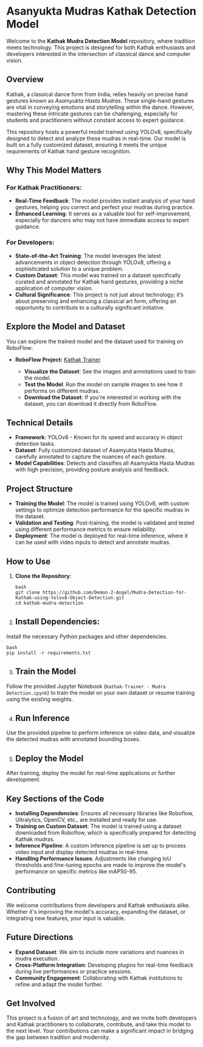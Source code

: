 # Asanyukta Mudras Kathak Detection Model

Welcome to the **Kathak Mudra Detection Model** repository, where tradition meets technology. This project is designed for both Kathak enthusiasts and developers interested in the intersection of classical dance and computer vision.

## Overview

Kathak, a classical dance form from India, relies heavily on precise hand gestures known as *Asamyukta Hasta Mudras*. These single-hand gestures are vital in conveying emotions and storytelling within the dance. However, mastering these intricate gestures can be challenging, especially for students and practitioners without constant access to expert guidance.

This repository hosts a powerful model trained using YOLOv8, specifically designed to detect and analyze these mudras in real-time. Our model is built on a fully customized dataset, ensuring it meets the unique requirements of Kathak hand gesture recognition.

## Why This Model Matters

### For Kathak Practitioners:
- **Real-Time Feedback**: The model provides instant analysis of your hand gestures, helping you correct and perfect your mudras during practice.
- **Enhanced Learning**: It serves as a valuable tool for self-improvement, especially for dancers who may not have immediate access to expert guidance.

### For Developers:
- **State-of-the-Art Training**: The model leverages the latest advancements in object detection through YOLOv8, offering a sophisticated solution to a unique problem.
- **Custom Dataset**: This model was trained on a dataset specifically curated and annotated for Kathak hand gestures, providing a niche application of computer vision.
- **Cultural Significance**: This project is not just about technology; it’s about preserving and enhancing a classical art form, offering an opportunity to contribute to a culturally significant initiative.

## Explore the Model and Dataset

You can explore the trained model and the dataset used for training on RoboFlow:

- **RoboFlow Project:** [Kathak Trainer](https://universe.roboflow.com/aniruddha-jmp5a/kathak-trainer)

  - **Visualize the Dataset**: See the images and annotations used to train the model.
  - **Test the Model**: Run the model on sample images to see how it performs on different mudras.
  - **Download the Dataset**: If you're interested in working with the dataset, you can download it directly from RoboFlow.

## Technical Details

- **Framework**: YOLOv8 - Known for its speed and accuracy in object detection tasks.
- **Dataset**: Fully customized dataset of Asamyukta Hasta Mudras, carefully annotated to capture the nuances of each gesture.
- **Model Capabilities**: Detects and classifies all Asamyukta Hasta Mudras with high precision, providing posture analysis and feedback.

## Project Structure

- **Training the Model**: The model is trained using YOLOv8, with custom settings to optimize detection performance for the specific mudras in the dataset.
- **Validation and Testing**: Post-training, the model is validated and tested using different performance metrics to ensure reliability.
- **Deployment**: The model is deployed for real-time inference, where it can be used with video inputs to detect and annotate mudras.

## How to Use

1. **Clone the Repository**:
   ```
   bash
   git clone https://github.com/Demon-2-Angel/Mudra-Detection-for-Kathak-using-Yolov8-Object-Detection.git
   cd kathak-mudra-detection
   ```
2. ## Install Dependencies:
Install the necessary Python packages and other dependencies.

```
bash
pip install -r requirements.txt
```

3. ## Train the Model
Follow the provided Jupyter Notebook (`Kathak-Trainer - Mudra Detection.ipynb`) to train the model on your own dataset or resume training using the existing weights.

4. ## Run Inference
Use the provided pipeline to perform inference on video data, and visualize the detected mudras with annotated bounding boxes.

5. ## Deploy the Model
After training, deploy the model for real-time applications or further development.

## Key Sections of the Code
- **Installing Dependencies**: Ensures all necessary libraries like Roboflow, Ultralytics, OpenCV, etc., are installed and ready for use.
- **Training on Custom Dataset**: The model is trained using a dataset downloaded from Roboflow, which is specifically prepared for detecting Kathak mudras.
- **Inference Pipeline**: A custom inference pipeline is set up to process video input and display detected mudras in real-time.
- **Handling Performance Issues**: Adjustments like changing IoU thresholds and fine-tuning epochs are made to improve the model's performance on specific metrics like mAP50-95.

## Contributing
We welcome contributions from developers and Kathak enthusiasts alike. Whether it's improving the model's accuracy, expanding the dataset, or integrating new features, your input is valuable.

## Future Directions
- **Expand Dataset**: We aim to include more variations and nuances in mudra execution.
- **Cross-Platform Integration**: Developing plugins for real-time feedback during live performances or practice sessions.
- **Community Engagement**: Collaborating with Kathak institutions to refine and adapt the model further.

## Get Involved
This project is a fusion of art and technology, and we invite both developers and Kathak practitioners to collaborate, contribute, and take this model to the next level. Your contributions can make a significant impact in bridging the gap between tradition and modernity.

